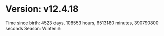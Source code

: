 # Version: v12.4.18
Time since birth: 4523 days, 108553 hours, 6513180 minutes, 390790800 seconds
Season: Winter ❄️
